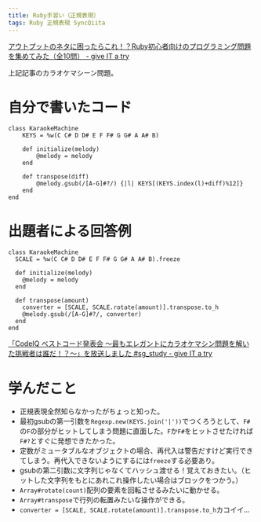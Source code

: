```yaml
---
title: Ruby手習い（正規表現）
tags: Ruby 正規表現 SyncQiita
---
```

[アウトプットのネタに困ったらこれ！？Ruby初心者向けのプログラミング問題を集めてみた（全10問） \- give IT a
try](https://blog.jnito.com/entry/2019/05/03/121235)

上記記事のカラオケマシーン問題。

# 自分で書いたコード

    
    
    class KaraokeMachine
        KEYS = %w(C C# D D# E F F# G G# A A# B)
    
        def initialize(melody)
            @melody = melody
        end
            
        def transpose(diff)
            @melody.gsub(/[A-G]#?/) {|l| KEYS[(KEYS.index(l)+diff)%12]}
        end
    end

# 出題者による回答例

    
    
    class KaraokeMachine
      SCALE = %w(C C# D D# E F F# G G# A A# B).freeze
    
      def initialize(melody)
        @melody = melody
      end
    
      def transpose(amount)
        converter = [SCALE, SCALE.rotate(amount)].transpose.to_h
        @melody.gsub(/[A-G]#?/, converter)
      end
    end

[「CodeIQ ベストコード発表会 ～最もエレガントにカラオケマシン問題を解いた挑戦者は誰だ！？～」を放送しました #sg_study - give IT
a try](https://blog.jnito.com/entry/2014/07/10/091216)

# 学んだこと

  * 正規表現全然知らなかったがちょっと知った。
  * 最初gsubの第一引数を`Regexp.new(KEYS.join('|'))`でつくろうとして、`F#`の`F`の部分がヒットしてしまう問題に直面した。`F`か`F#`をヒットさせたければ`F#?`とすぐに発想できたかった。
  * 定数がミュータブルなオブジェクトの場合、再代入は警告だすけど実行できてしまう。再代入できないようにするには`freeze`する必要あり。
  * gsubの第二引数に文字列じゃなくてハッシュ渡せる！覚えておきたい。（ヒットした文字列をもとにあれこれ操作したい場合はブロックをつかう。）
  * `Array#rotate(count)`配列の要素を回転させるみたいに動かせる。
  * `Array#transpose`で行列の転置みたいな操作ができる。
  * `converter = [SCALE, SCALE.rotate(amount)].transpose.to_h`カコイイ…